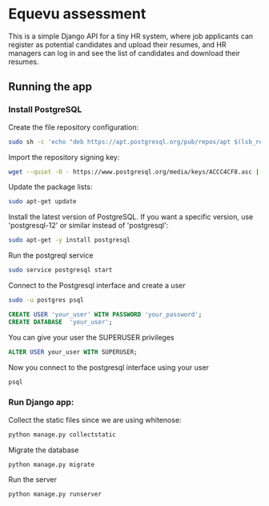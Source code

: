 # Equevu assessment

This is a simple Django API for a tiny HR system, where job applicants can register
as potential candidates and upload their resumes, and HR managers can log in and see the
list of candidates and download their resumes.

## Running the app

### Install PostgreSQL

Create the file repository configuration:

```bash
sudo sh -c 'echo "deb https://apt.postgresql.org/pub/repos/apt $(lsb_release -cs)-pgdg main" > /etc/apt/sources.list.d/pgdg.list'
```

Import the repository signing key:

```bash
wget --quiet -O - https://www.postgresql.org/media/keys/ACCC4CF8.asc | sudo apt-key add -
```

Update the package lists:

```bash
sudo apt-get update
```

Install the latest version of PostgreSQL.
If you want a specific version, use 'postgresql-12' or similar instead of 'postgresql':

```bash
sudo apt-get -y install postgresql
```

Run the postgreql service

```bash
sudo service postgresql start
```

Connect to the Postgresql interface and create a user

```bash
sudo -u postgres psql
```

```sql
CREATE USER 'your_user' WITH PASSWORD 'your_password';
CREATE DATABASE  'your_user';
```

You can give your user the SUPERUSER privileges

```sql
ALTER USER your_user WITH SUPERUSER;
```

Now you connect to the postgresql interface using your user

```bash
psql
```

### Run Django app:

Collect the static files since we are using whitenose:

```bash
python manage.py collectstatic
```

Migrate the database

```bash
python manage.py migrate
```

Run the server

```bash
python manage.py runserver
```
